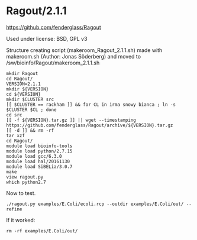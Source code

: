Ragout/2.1.1
========================

<https://github.com/fenderglass/Ragout>

Used under license:
BSD, GPL v3

Structure creating script (makeroom_Ragout_2.1.1.sh) made with makeroom.sh (Author: Jonas Söderberg) and moved to /sw/bioinfo/Ragout/makeroom_2.1.1.sh


    mkdir Ragout
    cd Ragout/
    VERSION=2.1.1
    mkdir ${VERSION}
    cd ${VERSION}
    mkdir $CLUSTER src
    [[ $CLUSTER == rackham ]] && for CL in irma snowy bianca ; ln -s $CLUSTER $CL ; done
    cd src
    [[ -f ${VERSION}.tar.gz ]] || wget --timestamping https://github.com/fenderglass/Ragout/archive/${VERSION}.tar.gz
    [[ -d ]] && rm -rf 
    tar xzf 
    cd Ragout/
    module load bioinfo-tools
    module load python/2.7.15
    module load gcc/6.3.0
    module load hal/20161130
    module load SiBELia/3.0.7
    make
    view ragout.py 
    which python2.7

Now to test.

    ./ragout.py examples/E.Coli/ecoli.rcp --outdir examples/E.Coli/out/ --refine

If it worked:

    rm -rf examples/E.Coli/out/
